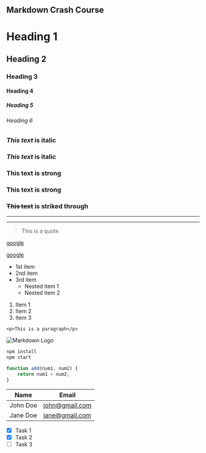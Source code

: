 ## Markdown Crash Course

<!-- Headings -->
# Heading 1
## Heading 2
### Heading 3
#### Heading 4
##### Heading 5
###### Heading 6

<!-- Italics -->
### *This text* is italic
### _This text_ is italic

<!-- Strong -->
### **This text** is strong
### __This text__ is strong

<!-- Strikethrough -->
### ~~This text~~ is striked through

<!-- Horizontal Rule -->
___ 
---

<!-- Blockquote -->
> This is a quote

<!-- Links -->
[google](https://www.google.com/)

<!-- Links -->
[google](https://www.google.com "google")

<!-- UL -->
* 1st item
* 2nd item
* 3rd item
    * Nested item 1
    * Nested item 2

<!-- OL -->
1. Item 1
1. Item 2
1. Item 3


<!-- Inline Code Block -->
`<p>This is a paragraph</p>`

<!-- Images -->
![Markdown Logo](https://markdown-here.com/img/icon64.png)

<!-- Github Markdown -->
<!-- Code Block -->
```bash
npm install
npm start
```
```javascript
function add(num1, num2) {
    return num1 + num2;
}
```
<!-- Tables -->
| Name     | Email         |
|----------|---------------|
| John Doe | john@gmail.com|
| Jane Doe | jane@gmail.com|

<!-- Task lists -->
* [x] Task 1
* [x] Task 2
* [ ] Task 3

